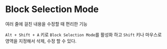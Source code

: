 # Block Selection Mode

여러 줄에 걸친 내용을 수정할 때 편리한 기능

`Alt + Shift + A` 키로 `Block Selection Mode`를 활성화 하고 `Shift` 키나 마우스로 영역을 지정해서 삭제, 수정 할 수 있다.